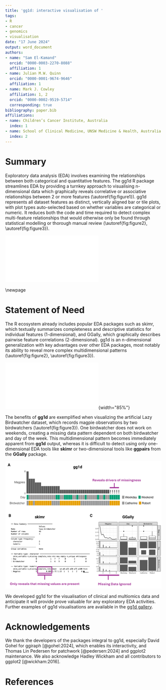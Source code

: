 ```yaml
---
title: 'gg1d: interactive visualisation of '
tags:
- R
- cancer
- genomics
- visualisation
date: "17 June 2024"
output: word_document
authors:
- name: "Sam El-Kamand"
  orcid: "0000-0003-2270-8088"
  affiliation: 1
- name: Julian M.W. Quinn
  orcid: "0000-0001-9674-9646"
  affiliation: 1
- name: Mark J. Cowley
  affiliation: 1, 2
  orcid: "0000-0002-9519-5714"
  corresponding: true
bibliography: paper.bib
affiliations:
- name: Children’s Cancer Institute, Australia
  index: 1
- name: School of Clinical Medicine, UNSW Medicine & Health, Australia
  index: 2
---
```


# Summary

Exploratory data analysis (EDA) involves examining the relationships between both categorical and quantitative features. The gg1d R package streamlines EDA by providing a turnkey approach to visualising n-dimensional data which graphically reveals correlative or associative relationships between 2 or more features (\autoref{fig:figure1}). gg1d represents all dataset features as distinct, vertically aligned bar or tile plots, with plot types auto-selected based on whether variables are categorical or numeric. It reduces both the code and time required to detect complex multi-feature relationships that would otherwise only be found through statistical modelling or thorough manual review (\autoref{fig:figure2}, \autoref{fig:figure3}).


![**gg1d** visualizations of common datasets revealing: A) Petals of the setosa species of iris are drastically smaller than other iris species; B) The majority of individuals who perished during the Titanic disaster were adult males; C) *Gentoo* penguins from Biscoe Island (dark green) have shallower bill depths than *Chinstrap* or *Adelie* penguins, despite their increased body mass. Exclamation marks indicate missing values. \label{fig:figure1}](figure1.pdf)

\newpage

# Statement of Need

The R ecosystem already includes popular EDA packages such as skimr, which textually summarizes completeness and descriptive statistics for individual features (1-dimensional), and GGally, which graphically describes pairwise feature correlations (2-dimensional). gg1d is an n-dimensional generalization with key advantages over other EDA packages, most notably its ability to reveal more complex multidimensional patterns (\autoref{fig:figure2}, \autoref{fig:figure3}). 

![Comparison of R packages that create visualisations commonly used for exploratory data analysis. \label{fig:figure2}](figure2.pdf){width="85%"}

The benefits of **gg1d** are exemplified when visualizing the artificial Lazy Birdwatcher dataset, which records magpie observations by two birdwatchers (\autoref{fig:figure3}). One birdwatcher does not work on weekends, creating a missing data pattern dependent on both birdwatcher and day of the week. This multidimensional pattern becomes immediately apparent from **gg1d** output, whereas it is difficult to detect using only one-dimensional EDA tools like **skimr** or two-dimensional tools like **ggpairs** from the **GGally** package.  

![Visualisation of the Lazy Birdwatcher dataset using the **gg1d** package reveals a pattern of missingness dependent on multiple variables, Birdwatcher and Day (A). This pattern is difficult to detect using one-dimensional EDA tools like **skimr** (B) or two-dimensional tools like **ggpairs** from the **GGally** package (C). \label{fig:figure3}](figure3.png)

We developed gg1d for the visualisation of clinical and multiomics data and anticipate it will provide prove valuable for any exploratory EDA activities. Further examples of gg1d visualisations are available in the [gg1d gallery](https://selkamand.github.io/gg1d/articles/gallery.html).

# Acknowledgements
We thank the developers of the packages integral to gg1d, especially David Gohel for ggiraph [@gohel:2024], which enables its interactivity, and Thomas Lin Pedersen for patchwork [@pedersen:2024] and ggplot2 maintenance. We also acknowledge Hadley Wickham and all contributors to ggplot2 [@wickham:2016]. 


# References
